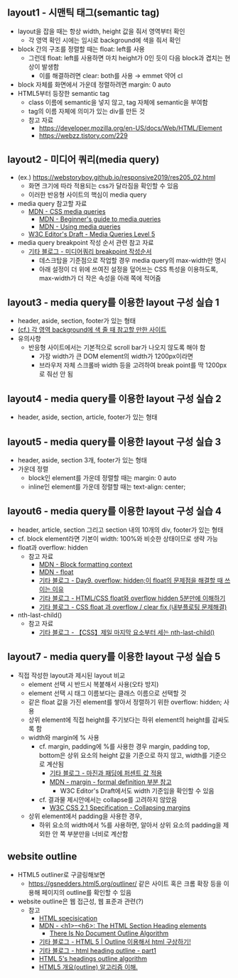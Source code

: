 ## layout1 - 시맨틱 태그(semantic tag)
- layout을 잡을 때는 항상 width, height 값을 줘서 영역부터 확인
  - 각 영역 확인 시에는 임시로 background에 색을 줘서 확인
- block 간의 구조를 정렬할 때는 float: left를 사용
  - 그런데 float: left를 사용하면 마치 height가 0인 듯이 다음 block과 겹치는 현상이 발생함
    - 이를 해결하려면 clear: both를 사용 → emmet 약어 cl
- block 자체를 화면에서 가운데 정렬하려면 margin: 0 auto
- HTML5부터 등장한 semantic tag
  - class 이름에 semantic을 넣지 않고, tag 자체에 semantic을 부여함
  - tag의 이름 자체에 의미가 있는 div를 만든 것
  - 참고 자료
    - https://developer.mozilla.org/en-US/docs/Web/HTML/Element
    - https://webzz.tistory.com/229

## layout2 - 미디어 쿼리(media query)
- (ex.) https://webstoryboy.github.io/responsive2019/res205_02.html
  - 화면 크기에 따라 적용되는 css가 달라짐을 확인할 수 있음
  - 이러한 반응형 사이트의 핵심이 media query
- media query 참고할 자료
  - [MDN - CSS media queries](https://developer.mozilla.org/en-US/docs/Web/CSS/CSS_media_queries)
    - [MDN - Beginner's guide to media queries](https://developer.mozilla.org/en-US/docs/Learn/CSS/CSS_layout/Media_queries)
    - [MDN - Using media queries](https://developer.mozilla.org/en-US/docs/Web/CSS/CSS_media_queries/Using_media_queries)
  - [W3C Editor's Draft - Media Queries Level 5](https://drafts.csswg.org/mediaqueries-5/#typedef-media-feature)
- media query breakpoint 작성 순서 관련 참고 자료
  - [기타 블로그 - 미디어쿼리 breakpoint 작성순서](https://usingu.co.kr/frontend/css/%EB%AF%B8%EB%94%94%EC%96%B4%EC%BF%BC%EB%A6%AC-breakpoint-%EC%9E%91%EC%84%B1%EC%88%9C%EC%84%9C/)
    - 데스크탑을 기준점으로 작업할 경우 media query의 max-width만 명시
    - 아래 설정이 더 위에 쓰여진 설정을 덮어쓰는 CSS 특성을 이용하도록, max-width가 더 작은 속성을 아래 쪽에 적어줌

## layout3 - media query를 이용한 layout 구성 실습 1
- header, aside, section, footer가 있는 형태
- [(cf.) 각 영역 background에 색 줄 때 참고할 만한 사이트](https://materializecss.com/color.html)
- 유의사항
  - 반응형 사이트에서는 기본적으로 scroll bar가 나오지 않도록 해야 함
    - 가장 width가 큰 DOM element의 width가 1200px이라면
    - 브라우저 자체 스크롤바 width 등을 고려하여 break point를 딱 1200px로 줘선 안 됨

## layout4 - media query를 이용한 layout 구성 실습 2
- header, aside, section, article, footer가 있는 형태

## layout5 - media query를 이용한 layout 구성 실습 3
- header, aside, section 3개, footer가 있는 형태
- 가운데 정렬
  - block인 element를 가운데 정렬할 때는 margin: 0 auto
  - inline인 element를 가운데 정렬할 때는 text-align: center;

## layout6 - media query를 이용한 layout 구성 실습 4
- header, article, section 그리고 section 내의 10개의 div, footer가 있는 형태
- cf. block element라면 기본이 width: 100%와 비슷한 상태이므로 생략 가능
- float과 overflow: hidden
  - 참고 자료
    - [MDN - Block formatting context](https://developer.mozilla.org/en-US/docs/Web/CSS/CSS_display/Block_formatting_context)
    - [MDN - float](https://developer.mozilla.org/en-US/docs/Web/CSS/float)
    - [기타 블로그 - Day9. overflow: hidden;이 float의 문제점을 해결할 때 쓰이는 이유](https://velog.io/@kimconut/Day9.-overflow-hidden이-float의-문제점을-해결할-때-쓰이는-이유)
    - [기타 블로그 - HTML/CSS float와 overflow hidden 5분만에 이해하기](https://1duri1.tistory.com/249)
    - [기타 블로그 - CSS float 과 overflow / clear fix (내부플로팅 문제해결)](https://velog.io/@mhnormal/CSS-float-과-overflow-clear-fix-내부플로팅-문제해결)
- nth-last-child()
  - 참고 자료
    - [기타 블로그 - 【CSS】제일 마지막 요소부터 세는 nth-last-child()](https://wellcode.tistory.com/5)

## layout7 - media query를 이용한 layout 구성 실습 5
- 직접 작성한 layout과 제시된 layout 비교
  - element 선택 시 반드시 복붙해서 사용(오타 방지)
  - element 선택 시 태그 이름보다는 클래스 이름으로 선택할 것
  - 같은 float 값을 가진 element를 쌓아서 정렬하기 위한 overflow: hidden; 사용
  - 상위 element에 직접 height를 주기보다는 하위 element의 height를 감싸도록 함
  - width와 margin에 % 사용
    - cf. margin, padding에 %를 사용한 경우 margin, padding top, bottom은 상위 요소의 height 값을 기준으로 하지 않고, width를 기준으로 계산됨
      - [기타 블로그 - 마진과 패딩에 퍼센트 값 적용](https://hyeonseok.com/blog/709)
      - [MDN - margin - formal definition 부분 참고](https://developer.mozilla.org/en-US/docs/Web/CSS/margin#formal_definition)
        - W3C Editor's Draft에서도 width 기준임을 확인할 수 있음
    - cf. 결과물 제시안에서는 collapse를 고려하지 않았음
      - [W3C CSS 2.1 Specification - Collapsing margins](https://www.w3.org/TR/CSS2/box.html#collapsing-margins)
  - 상위 element에서 padding을 사용한 경우,
    - 하위 요소의 width에서 %를 사용하면, 알아서 상위 요소의 padding을 제외한 안 쪽 부분만을 너비로 계산함

## website outline
- HTML5 outliner로 구글링해보면 
  - <https://gsnedders.html5.org/outliner/> 같은 사이트 혹은 크롬 확장 등을 이용해 페이지의 outline를 확인할 수 있음
- website outline은 웹 접근성, 웹 표준과 관련(?)
  - 참고
    - [HTML specisication](https://html.spec.whatwg.org/multipage/sections.html#headings-and-outlines-2)
    - [MDN \- \<h1\>–<h6\>: The HTML Section Heading elements](https://developer.mozilla.org/en-US/docs/Web/HTML/Element/Heading_Elements)
      - [There Is No Document Outline Algorithm](https://adrianroselli.com/2016/08/there-is-no-document-outline-algorithm.html)
    - [기타 블로그 - HTML 5 | Outline 이용해서 html 구상하기!](https://velog.io/@imzzuu/HTML-5-Outline-이용해서-html-구상하기)
    - [기타 블로그 - html heading outline - part1](https://esther-kang.tistory.com/14)
    - [HTML 5's headings outline algorithm](https://www.accessibility-developer-guide.com/examples/headings/html-5-outline/#fact-html-5-outlines-are-not-accessible)
    - [HTML5 개요(outline) 알고리즘 이해.](https://naradesign.github.io/html5-outline.html)
